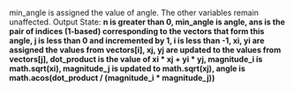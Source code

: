 min_angle is assigned the value of angle. The other variables remain unaffected.
Output State: **n is greater than 0, min_angle is angle, ans is the pair of indices (1-based) corresponding to the vectors that form this angle, j is less than 0 and incremented by 1, i is less than -1, xi, yi are assigned the values from vectors[i], xj, yj are updated to the values from vectors[j], dot_product is the value of xi * xj + yi * yj, magnitude_i is math.sqrt(xi), magnitude_j is updated to math.sqrt(xj), angle is math.acos(dot_product / (magnitude_i * magnitude_j))**